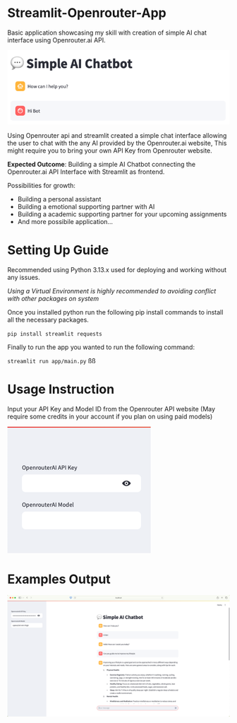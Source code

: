 # Streamlit-Openrouter-App
Basic application showcasing my skill with creation of simple AI chat interface using Openrouter.ai API.

![](FrontPage.png)

Using Openrouter api and streamlit created a simple chat interface allowing the user to chat with the any AI provided by the Openrouter.ai website,
This might require you to bring your own API Key from Openrouter website.

**Expected Outcome**: Building a simple AI Chatbot connecting the Openrouter.ai API Interface with Streamlit as frontend.

Possibilities for growth:
- Building a personal assistant
- Building a emotional supporting partner with AI
- Building a academic supporting partner for your upcoming assignments
- And more possibile application...

# Setting Up Guide
Recommended using Python 3.13.x used for deploying and working without any issues.

_Using a Virtual Environment is highly recommended to avoiding conflict with other packages on system_

Once you installed python run the following pip install commands to install all the necessary packages.

`pip install streamlit requests`


Finally to run the app you wanted to run the following command:

`streamlit run app/main.py`
ßß
# Usage Instruction
Input your API Key and Model ID from the Openrouter API website (May require some credits in your account if you plan on using paid models)

![Input API Key and Model](OpenrouterAPIndMODEL.png)

# Examples Output

![alt text](Output_Interface.png)